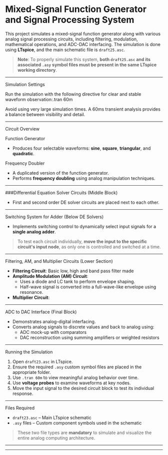 # Mixed-Signal Function Generator and Signal Processing System

This project simulates a mixed-signal function generator along with various analog signal processing circuits, including filtering, modulation, mathematical operations, and ADC-DAC interfacing. The simulation is done using **LTspice**, and the main schematic file is `draft25.asc`.

>  **Note**: To properly simulate this system, **both `draft25.asc` and its associated `.asy` symbol files must be present in the same LTspice working directory**.

---

Simulation Settings     

Run the simulation with the following directive for clear and stable waveform observation:.tran 60m


Avoid using very large simulation times. A 60ms transient analysis provides a balance between visibility and detail.

---

Circuit Overview

Function Generator 

- Produces four selectable waveforms: **sine**, **square**, **triangular**, and **quadratic**.

Frequency Doubler

- A duplicated version of the function generator.
- Performs **frequency doubling** using analog manipulation techniques.

---

###Differential Equation Solver Circuits (Middle Block)

- First and second order DE solver circuits are placed next to each other.

---

Switching System for Adder (Below DE Solvers)

- Implements switching control to dynamically select input signals for a **single analog adder**.

> To test each circuit individually, **move the input to the specific circuit's input node**, as only one is controlled and switched at a time.

---

Filtering, AM, and Multiplier Circuits (Lower Section)

- **Filtering Circuit**: Basic low, high and band pass filter made
- **Amplitude Modulation (AM) Circuit**:
  - Uses a diode and LC tank to perform envelope shaping.
  - Half-wave signal is converted into a full-wave-like envelope using resonance.
- **Multiplier Circuit**:
  

---

ADC to DAC Interface (Final Block)

- Demonstrates analog-digital interfacing.
- Converts analog signals to discrete values and back to analog using:
  - ADC mock-up with comparators
  - DAC reconstruction using summing amplifiers or weighted resistors

---

Running the Simulation

1. Open `draft23.asc` in LTspice.
2. Ensure the required `.asy` custom symbol files are placed in the appropriate folder.
3. Use `.tran 60m` to view meaningful analog behavior over time.
4. Use **voltage probes** to examine waveforms at key nodes.
5. Move the input signal to the desired circuit block to test its individual response.

---

Files Required

- `draft23.asc` – Main LTspice schematic
- `.asy` files – Custom component symbols used in the schematic

> These two file types are **mandatory** to simulate and visualize the entire analog computing architecture.

---



---

